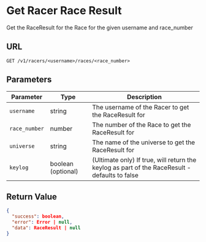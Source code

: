 # Get Racer Race Result

Get the RaceResult for the Race for the given username and race_number

## URL

`GET /v1/racers/<username>/races/<race_number>`

## Parameters

| Parameter     | Type               | Description                                                                                   |
|---------------|--------------------|-----------------------------------------------------------------------------------------------|
| `username`    | string             | The username of the Racer to get the RaceResult for                                           |
| `race_number` | number             | The number of the Race to get the RaceResult for                                              |
| `universe`    | string             | The name of the universe to get the RaceResult for                                            |
| `keylog`      | boolean (optional) | (Ultimate only) If true, will return the keylog as part of the RaceResult - defaults to false |

## Return Value

```json
{
  "success": boolean,
  "error": Error | null,
  "data": RaceResult | null
}
```